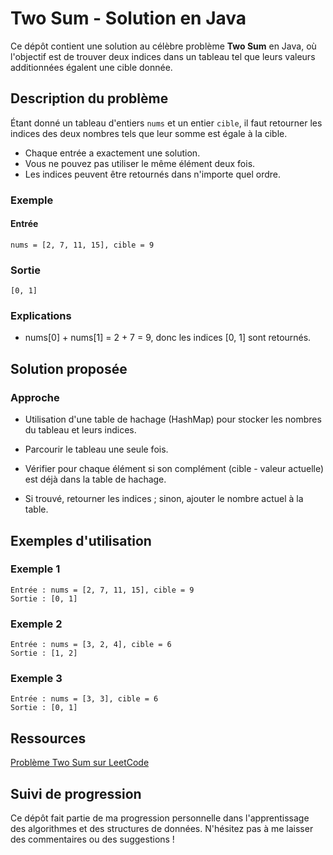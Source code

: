 # Two Sum - Solution en Java

Ce dépôt contient une solution au célèbre problème **Two Sum** en Java, où l'objectif est de trouver deux indices dans un tableau tel que leurs valeurs additionnées égalent une cible donnée.

## Description du problème

Étant donné un tableau d'entiers `nums` et un entier `cible`, il faut retourner les indices des deux nombres tels que leur somme est égale à la cible.

- Chaque entrée a exactement une solution.
- Vous ne pouvez pas utiliser le même élément deux fois.
- Les indices peuvent être retournés dans n'importe quel ordre.

### Exemple

#### Entrée

```text
nums = [2, 7, 11, 15], cible = 9
```

### Sortie

```text
[0, 1]
```

### Explications

- nums[0] + nums[1] = 2 + 7 = 9, donc les indices [0, 1] sont retournés.

## Solution proposée

### Approche

- Utilisation d'une table de hachage (HashMap) pour stocker les nombres du tableau et leurs indices.

- Parcourir le tableau une seule fois.
- Vérifier pour chaque élément si son complément (cible - valeur actuelle) est déjà dans la table de hachage.
- Si trouvé, retourner les indices ; sinon, ajouter le nombre actuel à la table.

## Exemples d'utilisation

### Exemple 1

```text
Entrée : nums = [2, 7, 11, 15], cible = 9
Sortie : [0, 1]
```

### Exemple 2

```text
Entrée : nums = [3, 2, 4], cible = 6
Sortie : [1, 2]
```

### Exemple 3

```text
Entrée : nums = [3, 3], cible = 6
Sortie : [0, 1]
```

## Ressources

[Problème Two Sum sur LeetCode](https://leetcode.com/problems/two-sum)

## Suivi de progression

Ce dépôt fait partie de ma progression personnelle dans l'apprentissage des algorithmes et des structures de données. N'hésitez pas à me laisser des commentaires ou des suggestions !
